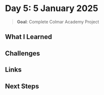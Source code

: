 # Day 5: 5 January 2025

> **Goal**: Complete Colmar Academy Project

## What I Learned

## Challenges

## Links

## Next Steps
